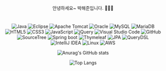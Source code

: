 <div align="center">

  안녕하세요~ 박해준입니다. 🐣🐤🐥<br>
  #
  ![Java](https://img.shields.io/badge/java-%23ED8B00.svg?style=for-the-badge&logo=java&logoColor=white)
  ![Eclipse](https://img.shields.io/badge/Eclipse-FE7A16.svg?style=for-the-badge&logo=Eclipse&logoColor=white)
  ![Apache Tomcat](https://img.shields.io/badge/apache%20tomcat-%23F8DC75.svg?style=for-the-badge&logo=apache-tomcat&logoColor=black)
  ![Oracle](https://img.shields.io/badge/Oracle-F80000?style=for-the-badge&logo=oracle&logoColor=white)
  ![MySQL](https://img.shields.io/badge/mysql-%2300f.svg?style=for-the-badge&logo=mysql&logoColor=white)
  ![MariaDB](https://img.shields.io/badge/MariaDB-003545?style=for-the-badge&logo=mariadb&logoColor=white)
  ![HTML5](https://img.shields.io/badge/html5-%23E34F26.svg?style=for-the-badge&logo=html5&logoColor=white)
  ![CSS3](https://img.shields.io/badge/css3-%231572B6.svg?style=for-the-badge&logo=css3&logoColor=white)
  ![JavaScript](https://img.shields.io/badge/javascript-%23323330.svg?style=for-the-badge&logo=javascript&logoColor=%23F7DF1E)
  ![jQuery](https://img.shields.io/badge/jquery-%230769AD.svg?style=for-the-badge&logo=jquery&logoColor=white)
  ![Visual Studio Code](https://img.shields.io/badge/Visual%20Studio%20Code-0078d7.svg?style=for-the-badge&logo=visual-studio-code&logoColor=white)
  ![GitHub](https://img.shields.io/badge/github-%23121011.svg?style=for-the-badge&logo=github&logoColor=white)
  ![SourceTree](https://img.shields.io/badge/SourceTree-%230167ff?style=for-the-badge&logo=sourcetree&logoColor=white)
  ![Spring boot](https://img.shields.io/badge/Springboot-6db33f?style=for-the-badge&logo=springboot&logoColor=white)
  ![Thymeleaf](https://img.shields.io/badge/Thymeleaf-%23005C0F.svg?style=for-the-badge&logo=Thymeleaf&logoColor=white)
  ![JPA](https://img.shields.io/badge/JPA-000?style=for-the-badge&logo=jpa&logoColor=white)
  ![QueryDSL](https://img.shields.io/badge/QueryDSL-000?style=for-the-badge&logo=QueryDSL&logoColor=white)
  ![IntelliJ IDEA](https://img.shields.io/badge/IntelliJIDEA-000000.svg?style=for-the-badge&logo=intellij-idea&logoColor=white)
  ![Linux](https://img.shields.io/badge/Linux-FCC624?style=for-the-badge&logo=linux&logoColor=black)
  ![AWS](https://img.shields.io/badge/AWS-%23FF9900.svg?style=for-the-badge&logo=amazon-aws&logoColor=white)
  
  ![Anurag's GitHub stats](https://github-readme-stats.vercel.app/api?username=cyon8254&show_icons=true&theme=vision-friendly-dark)
  
  ![Top Langs](https://github-readme-stats.vercel.app/api/top-langs/?username=cyon8254&layout=compact&theme=vision-friendly-dark)
  
</div>
